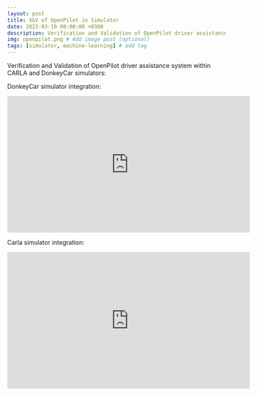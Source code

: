 ```yaml
---
layout: post
title: V&V of OpenPilot in Simulator
date: 2022-03-10 00:00:00 +0300
description: Verification and Validation of OpenPilot driver assistance system inside Carla and DonkeyCar simulator
img: openpilot.png # Add image post (optional)
tags: [simulator, machine-learning] # add tag
---
```


Verification and Validation of OpenPilot driver assistance system within CARLA and DonkeyCar simulators:

DonkeyCar simulator integration:
<iframe width="560" height="315" src="https://www.youtube.com/embed/3g5uRfs2hxg" title="YouTube video player" frameborder="0" allow="accelerometer; autoplay; clipboard-write; encrypted-media; gyroscope; picture-in-picture" allowfullscreen></iframe>

Carla simulator integration:
<iframe width="560" height="315" src="https://www.youtube.com/embed/onnVoFoYCOA" title="YouTube video player" frameborder="0" allow="accelerometer; autoplay; clipboard-write; encrypted-media; gyroscope; picture-in-picture" allowfullscreen></iframe>




